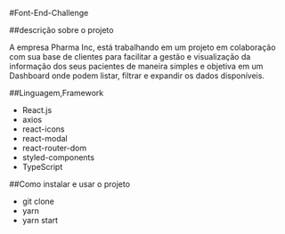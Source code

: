 #Font-End-Challenge

##descrição sobre o projeto

A empresa Pharma Inc, está trabalhando em um projeto em colaboração com sua base de clientes para facilitar a gestão e visualização da informação dos seus pacientes de maneira simples e objetiva em um Dashboard onde podem listar, filtrar e expandir os dados disponíveis.


##Linguagem,Framework 

<ul>
<li>React.js</li>
<li>axios</li>
<li>react-icons</li>
<li>react-modal</li>
<li>react-router-dom</li>
<li>styled-components</li>
<li>TypeScript </li>
</ul>

##Como instalar e usar o projeto 

<ul>
<li>git clone</li>
<li>yarn</li>
<li>yarn start</li>
</ul>
